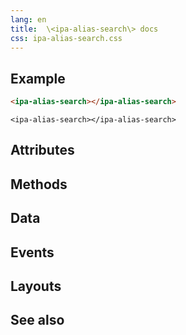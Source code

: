 ```yaml
---
lang: en
title:  \<ipa-alias-search\> docs
css: ipa-alias-search.css
---
```


<main>


## Example


```html
<ipa-alias-search></ipa-alias-search>
```

```{=html}
<ipa-alias-search></ipa-alias-search>
```





## Attributes



## Methods



## Data



## Events



## Layouts



## See also

</main>


<script type="module">
import {IpaAliasSearch} from './IpaAliasSearch.js'

window.ipaAliasSearch = document.querySelector('ipa-alias-search')
</script>

